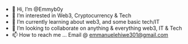 - 👋 Hi, I’m @Emmyb0y
- 👀 I’m interested in Web3, Cryptocurrency & Tech
- 🌱 I’m currently learning about web3, and some basic tech/IT 
- 💞️ I’m looking to collaborate on anything & everything web3, IT & Tech
- 📫 How to reach me ...
Email @ emmanuelehiwe301@gmail.com
<!---
Emmyb0yy/Emmyb0yy is a ✨ special ✨ repository because its `README.md` (this file) appears on your GitHub profile.
You can click the Preview link to take a look at your changes.
--->
